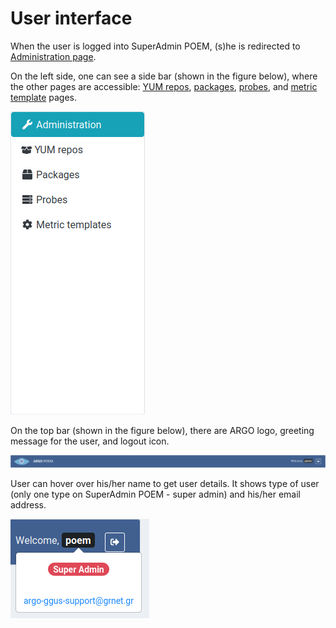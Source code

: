 # User interface

When the user is logged into SuperAdmin POEM, (s)he is redirected to [Administration page](superadmin_administration.md). 

On the left side, one can see a side bar (shown in the figure below), where the other pages are accessible: [YUM repos](superadmin_repos.md), [packages](superadmin_packages.md), [probes](superadmin_probe.md), and [metric template](superadmin_metric_templates.md) pages.

![SuperAdmin Sidebar](figures/superadmin_sidebar.png)

On the top bar (shown in the figure below), there are ARGO logo, greeting message for the user, and logout icon.

![SuperAdmin Topbar](figures/superadmin_topbar.png)

User can hover over his/her name to get user details. It shows type of user (only one type on SuperAdmin POEM - super admin) and his/her email address.

![SuperAdmin UserInfo](figures/superadmin_user_hover.png)
